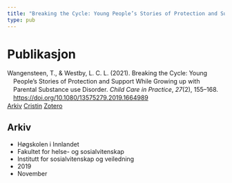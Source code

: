 ```yaml
---
title: "Breaking the Cycle: Young People’s Stories of Protection and Support While Growing up with Parental Substance use Disorder"
type: pub
---
```

<h1>Publikasjon</h1>
<article id="csl-bib-container-MKWC9E4N" class="csl-bib-container">
  <div class="csl-bib-body" style="line-height: 1.35; padding-left: 1em; text-indent:-1em;">
  <div class="csl-entry">Wangensteen, T., &amp; Westby, L. C. L. (2021). Breaking the Cycle: Young People&#x2019;s Stories of Protection and Support While Growing up with Parental Substance use Disorder. <i>Child Care in Practice</i>, <i>27</i>(2), 155&#x2013;168. <a href="https://doi.org/10.1080/13575279.2019.1664989">https://doi.org/10.1080/13575279.2019.1664989</a></div>
</div>
  <div class="csl-bib-buttons">
    <a href="#taxonomy-article-MKWC9E4N" class="csl-bib-button">Arkiv</a>
    <a href="https://app.cristin.no/results/show.jsf?id=1747266" alt="Cristin URL" class="csl-bib-button">Cristin</a>
    <a href="http://zotero.org/groups/5022929/items/MKWC9E4N" alt="Zotero URL" class="csl-bib-button">Zotero</a>
  </div>
  <div id="csl-bib-meta-container-MKWC9E4N"></div>
</article>
<div id="csl-bib-meta-MKWC9E4N" class="csl-bib-meta">
  <article id="taxonomy-article-MKWC9E4N" class="taxonomy-article">
    <h1>Arkiv</h1>
    <ul>
      <li>Høgskolen i Innlandet</li>
      <li>Fakultet for helse- og sosialvitenskap</li>
      <li>Institutt for sosialvitenskap og veiledning</li>
      <li>2019</li>
      <li>November</li>
    </ul>
  </article>
</div>
